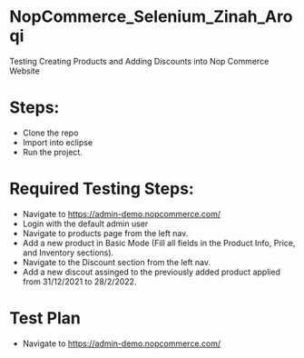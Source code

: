 # NopCommerce_Selenium_Zinah_Aroqi
Testing Creating Products and Adding Discounts into Nop Commerce Website

# Steps: 
- Clone the repo 
- Import into eclipse
- Run the project.
# Required Testing Steps: 
- Navigate to https://admin-demo.nopcommerce.com/
- Login with the default admin user
- Navigate to products page from the left nav.
- Add a new product in Basic Mode (Fill all fields in the Product Info, Price, and Inventory sections).
- Navigate to the Discount section from the left nav.
- Add a new discout assinged to the previously added product applied from 31/12/2021 to 28/2/2022.

# Test Plan
- Navigate to https://admin-demo.nopcommerce.com/


